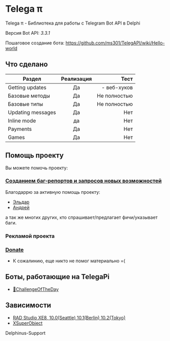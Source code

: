 # Telega π #

Telega π - Библиотека для работы с Telegram Bot API в Delphi

Версия Bot API: *3.3.1*

Пошаговое создание бота: https://github.com/ms301/TelegAPI/wiki/Hello-world

## Что сделано 

| Раздел            | Реализация    | Тест            |
| ------------------|:-------------:| ---------------:|
| Getting updates   | Да            | - веб-хуков     | 
| Базовые методы    | Да            | Не полностью    |
| Базовые типы      | Да            | Не полностью    | 
| Updating messages | Да            | Нет             | 
| Inline mode       | да            | Нет             | 
| Payments          | Да            | Нет             |  
| Games             | Да            | Нет             |  

## Помощь проекту

Вы можете помочь проекту:

### [Созданием баг-репортов и запросов новых возможностей](https://github.com/ms301/TelegAPI/issues)
Благодаррю за активную помощь проекту:
* [Эльдар](https://github.com/deadalice)
* [Андрей](https://github.com/andb24)

а так же многих других, кто спрашивает/предлагает фичи/указывает баги. 
### Рекламой проекта

### [**Donate**](https://www.paypal.com/cgi-bin/webscr?cmd=_s-xclick&hosted_button_id=5ASFXPC68MS2U)
- К сожалинию, еще никто не помог материально =(
## Боты, работающие на TelegaPi
* [🤖ChallengeOfTheDay](https://t.me/cotdbot?start=245903278)
## Зависимости

* [RAD Studio XE8, 10.0(Seattle) 10.1(Berlin) 10.2(Tokyo)](https://www.embarcadero.com/products/delphi)
* [XSuperObject](https://github.com/onryldz/x-superobject/)


Delphinus-Support
